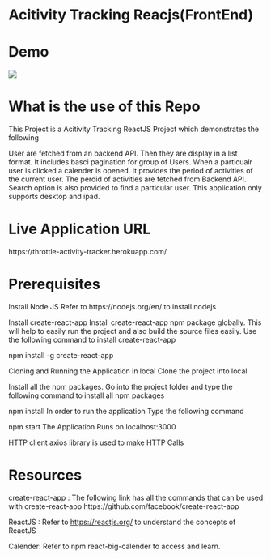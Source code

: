 <h1>Acitivity Tracking Reacjs(FrontEnd)</h1>


<h1>Demo</h1>

![](Activity_tracker_upload.gif)



<h1>What is the use of this Repo</h1>
This Project is a Acitivity Tracking ReactJS Project which demonstrates the following

User are fetched from an backend API. 
Then they are display in a list format. 
It includes basci pagination for group of Users.
When a particualr user is clicked a calender is opened.
It provides the period of activities of the current user.
The peroid of activities are fetched from Backend API.
Search option is also provided to find a particular user.
This application only supports desktop and ipad.

<h1>Live Application URL</h1>
https://throttle-activity-tracker.herokuapp.com/

<h1>Prerequisites</h1>
Install Node JS
Refer to https://nodejs.org/en/ to install nodejs

Install create-react-app
Install create-react-app npm package globally. This will help to easily run the project and also build the source files easily. Use the following command to install create-react-app

npm install -g create-react-app

Cloning and Running the Application in local
Clone the project into local

Install all the npm packages. Go into the project folder and type the following command to install all npm packages

npm install
In order to run the application Type the following command

npm start
The Application Runs on localhost:3000

HTTP client
axios library is used to make HTTP Calls


<h1>Resources</h1>
create-react-app : The following link has all the commands that can be used with create-react-app https://github.com/facebook/create-react-app

ReactJS : Refer to https://reactjs.org/ to understand the concepts of ReactJS

Calender: Refer to npm react-big-calender to access and learn.
